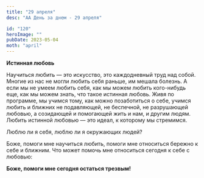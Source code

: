 ```yaml
---
title: "29 апреля"
desc: "АА День за днем - 29 апреля"

id: "120"
heroImage: ""
pubDate: 2023-05-04
moth: "april"
---
```


**Истинная любовь**

Научиться любить — это искусство, это каждодневный труд над собой. Многие из
нас не могли любить себя раньше, им мешала болезнь. А если мы не умеем любить
себя, как мы можем любить кого-нибудь еще, как мы можем знать, что такое
истинная любовь. Живя по программе, мы учимся тому, как можно позаботиться о
себе, учимся любить и ближних не подавляющей, не беспечной, не разрушающей
любовью, а созидающей и помогающей жить и нам, и другим людям. Любить истинной
любовью — это идеал, к которому мы стремимся.

Люблю ли я себя, люблю ли я окружающих людей?

Боже, помоги мне научиться любить, помоги мне относиться бережно к себе и
ближним. Что может помочь мне относиться сегодня к себе с любовью:

**Боже, помоги мне сегодня остаться трезвым!**
